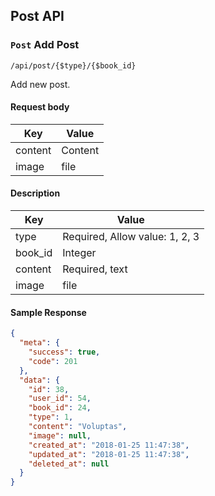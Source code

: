 ## Post API

### `Post` Add Post
```
/api/post/{$type}/{$book_id}
```
Add new post.
#### Request body
| Key | Value |
|---|---|
| content | Content |
| image | file |

#### Description
| Key | Value |
|---|---|
| type | Required, Allow value: 1, 2, 3 |
| book_id | Integer |
| content | Required, text |
| image | file |

#### Sample Response
```json
{
  "meta": {
    "success": true,
    "code": 201
  },
  "data": {
    "id": 38,
    "user_id": 54,
    "book_id": 24,
    "type": 1,
    "content": "Voluptas",
    "image": null,
    "created_at": "2018-01-25 11:47:38",
    "updated_at": "2018-01-25 11:47:38",
    "deleted_at": null
  }
}
```